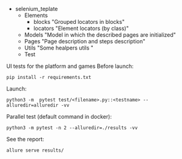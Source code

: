 
- selenium_teplate
    - Elements
        - blocks      "Grouped locators in blocks"
        - locators    "Element locators (by class)"
    - Models  "Model in which the described pages are initialized"
    - Pages   "Page description and steps description"
    - Utils   "Some healpers utils "
    - Test


UI tests for the platform and games
Before launch:
```
pip install -r requirements.txt
```

Launch:
```
python3 -m  pytest test/<filename>.py::<testname> --alluredir=alluredir -vv
```

Parallel test (default command in docker):
```
python3 -m pytest -n 2 --alluredir=./results -vv
```

See the report:
```
allure serve results/
```
